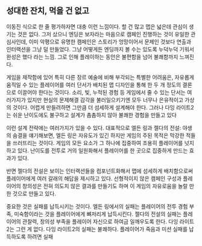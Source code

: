 ## 성대한 잔치, 먹을 건 없고

이동진 식으로 한 줄 평가하자면 대충 이런 느낌이다. 할 건 많고 맵은 넓은데 관심이 생기는 것은 없다. 그저 샀으니 엔딩은 보자라는 마음으로 캠페인 진행하는 것이 유일한 관심사인데, 이미 악평으로 유명한 캠페인은 스토리가 엉망이어서 문제인 것보다 연출과 인터랙션을 그냥 덜 만들었다. 그냥 어떻게든 엔딩까지 볼 수는 있도록 누덕누덕 기워서 완성은 했다 라는 느낌. 그로 인해 플레이하는 동안은 불편함을 넘어 불쾌함까지 느껴진다.

게임을 제작함에 있어 특히 다른 장르 예술에 비해 부각되는 특별한 어려움은, 자유롭게 움직일 수 있는 플레이어를 여러 단서가 배치된 맵 디자인을 통해 한 두 개 정도의 결론으로 이끌어야 한다는 것이다. 소리, 빛, 누적된 경험 등 게임에서 줄 수 있는 단서는 여러가지가 있지만 현실의 문제해결 감각을 불러일으키기엔 모두 너무나 은유적이고 가상의 것이다. 어렵게 만들려하면 그만큼 더 섬세하게 설계해야 한다. 그러나 다잉 라이트2는 쉬운 난이도에도 불구하고 설계가 촘촘하지 않아 불쾌한 경험을 만들고 있다

이런 설계 전략에는 여러가지가 있을 수 있다. 대표적으로 엘든 링과 젤다의 전설: 야생의 숨결을 얘기해보면, 엘든 링은 자유도가 있긴 하지만 게임의 주된 목적은 막강한 적들을 쓰러뜨리는 것이다. 게임의 모든 요소가 그 하나에 집중하여 조용히 플레이어를 넛지하고 있다. 난이도를 전투로 거의 일원화해서 플레이어를 한 곳으로 집중하게 만드는 효과가 있다.

반면 젤다의 전설은 보이는 인터랙션들을 컴포넌트화해서 맵에 섬세하게 배치함으로써 플레이어에게 여러 갈래의 해답을 제시하고 있다. 선형적이지 않은 캠페인 구성과 플레이어의 창의성은 전혀 의도치 않은 결과를 만들기도 하며 이 게임의 자유로움을 놀랄 만한 것으로 만들고 있다. 

중요한 것은 실패를 납득시키는 것이다. 엘든 링에서의 실패는 플레이어의 전투 경험 부족, 미숙함이라는 것을 플레이어에게 뼈저리게 납득시킨다. 젤다의 전설의 실패는 플레이어의 관찰력, 창의성 부족을 플레이어 자신으로 하여금 일깨우도록 한다. 다잉 라이트2는 그런 게 없다. 다잉 라이트2의 실패는 불쾌하다. 플레이어가 죽음과 미션 실패를 납득하도록 하려면 실패